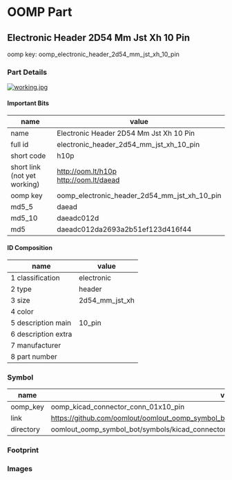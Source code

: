 # OOMP Part  
## Electronic Header 2D54 Mm Jst Xh 10 Pin  
  
oomp key: oomp_electronic_header_2d54_mm_jst_xh_10_pin  
  
### Part Details  
  
[![working.jpg](working_600.jpg)](working.jpg)  
  
#### Important Bits  
| name | value | 
| --- | --- | 
| name | Electronic Header 2D54 Mm Jst Xh 10 Pin | 
| full id | electronic_header_2d54_mm_jst_xh_10_pin | 
| short code | h10p | 
| short link<br>(not yet working) | http://oom.lt/h10p<br>http://oom.lt/daead | 
| oomp key | oomp_electronic_header_2d54_mm_jst_xh_10_pin | 
| md5_5 | daead | 
| md5_10 | daeadc012d | 
| md5 | daeadc012da2693a2b51ef123d416f44 | 
#### ID Composition  
| name | value | 
| --- | --- | 
| 1 classification | electronic | 
| 2 type | header | 
| 3 size | 2d54_mm_jst_xh | 
| 4 color |  | 
| 5 description main | 10_pin | 
| 6 description extra |  | 
| 7 manufacturer |  | 
| 8 part number |  | 
### Symbol  
| name | value | 
| --- | --- | 
| oomp_key | oomp_kicad_connector_conn_01x10_pin | 
| link | https://github.com/oomlout/oomlout_oomp_symbol_bot/tree/main/symbols/kicad_connector_conn_01x10_pin | 
| directory | oomlout_oomp_symbol_bot/symbols/kicad_connector_conn_01x10_pin//working/working.kicad_sym | 
### Footprint  
### Images  
